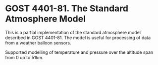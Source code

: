 # GOST 4401-81. The Standard Atmosphere Model

This is a partial implementation of the standard atmosphere model described in GOST 4401-81.
The model is useful for processing of data from a weather balloon sensors.

Supported modelling of temperature and pressure over the altitude span from 0 up to 51km.
